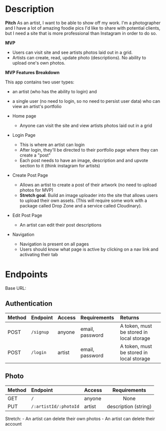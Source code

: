 # Description

**Pitch**
As an artist, I want to be able to show off my work. I'm a photographer and I have a lot of amazing foodie pics I'd like to share with potential clients, but I need a site that is more professional than Instagram in order to do so.

**MVP**

- Users can visit site and see artists photos laid out in a grid.
- Artists can create, read, update photo (descriptions). No ability to upload one's own photos.

**MVP Features Breakdown**

This app contains two user types:

- an artist (who has the ability to login) and
- a single user (no need to login, so no need to persist user data) who can view an artist's portfolio

- Home page
  - Anyone can visit the site and view artists photos laid out in a grid
- Login Page
  - This is where an artist can login
  - After login, they'll be directed to their portfolio page where they can create a "post"
  - Each post needs to have an image, description and and upvote section to it (think instagram for artists)
- Create Post Page
  - Allows an artist to create a post of their artwork (no need to upload photos for MVP)
  - **Stretch goal**. Build an image uploader into the site that allows users to upload their own assets. (This will require some work with a package called Drop Zone and a service called Cloudinary).
- Edit Post Page
  - An artist can edit their post descriptions
- Navigation
  - Navigation is present on all pages
  - Users should know what page is active by clicking on a nav link and activating their tab


# Endpoints

Base URL: 

## Authentication
| Method | Endpoint   | Access | Requirements    | Returns                                  |
| :---   | :---       | :---   | :---            | :---                                     |
| POST   | `/signup`  | anyone | email, password | A token, must be stored in local storage |
| POST   | `/login`   | artist | email, password | A token, must be stored in local storage |

## Photo
| Method | Endpoint              | Access  | Requirements                     |
| :---   | :---                  | :---    | :---:                            |
| GET    |  `/`                  | anyone  | None                             |
| PUT    | `/:artistId/:photoId` | artist  | description (string)             |


Stretch:
    - An artist can delete their own photos
    - An artist can delete their account
